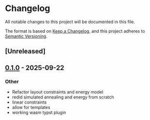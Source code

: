 # Changelog

All notable changes to this project will be documented in this file.

The format is based on [Keep a Changelog](https://keepachangelog.com/en/1.0.0/),
and this project adheres to [Semantic Versioning](https://semver.org/spec/v2.0.0.html).

## [Unreleased]

## [0.1.0](https://github.com/alphal00p/linnet/releases/tag/linnest-v0.1.0) - 2025-09-22

### Other

- Refactor layout constraints and energy model
- redid simulated annealing and energy  from scratch
- linear constraints
- allow for templates
- working wasm typst plugin
